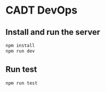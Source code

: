 # CADT DevOps

## Install and run the server
```sh
npm install
npm run dev
```
## Run test
```sh
npm run test
```